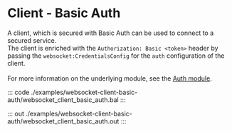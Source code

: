 # Client - Basic Auth

A client, which is secured with Basic Auth can be used to connect to
a secured service.<br/>
The client is enriched with the `Authorization: Basic <token>` header by
passing the `websocket:CredentialsConfig` for the `auth` configuration of the
client.<br/><br/>
For more information on the underlying module,
see the [Auth module](https://docs.central.ballerina.io/ballerina/auth/latest/).

::: code ./examples/websocket-client-basic-auth/websocket_client_basic_auth.bal :::

::: out ./examples/websocket-client-basic-auth/websocket_client_basic_auth.out :::
